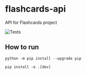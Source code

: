 # flashcards-api

API for Flashcards project

![Tests](https://github.com/c0nf1g/flashcards/actions/workflows/ci.yml/badge.svg)

## How to run

```python -m pip install --upgrade pip```

```pip install -e .[dev]```